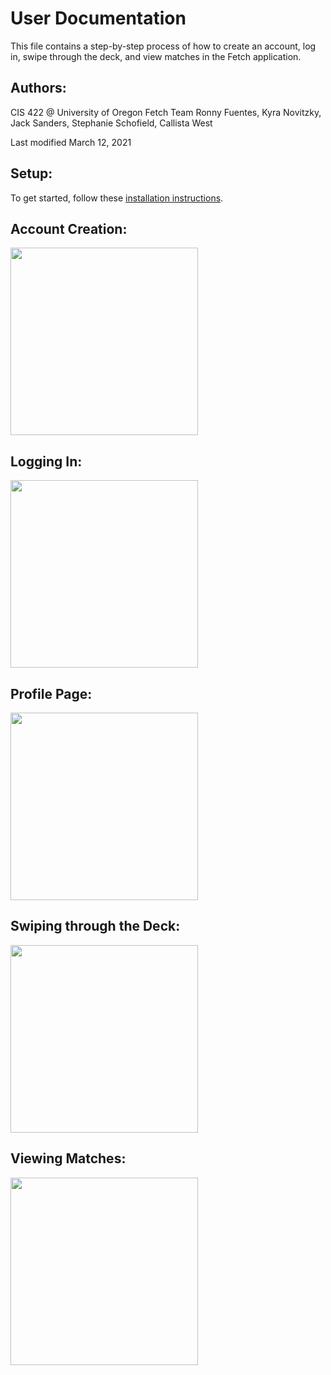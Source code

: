 # User Documentation

This file contains a step-by-step process of how to create an account, log in, swipe through the deck, and view matches in the Fetch application.

## Authors:

CIS 422 @ University of Oregon 
Fetch Team
Ronny Fuentes, Kyra Novitzky, Jack Sanders, Stephanie Schofield, Callista West

Last modified March 12, 2021

## Setup:

To get started, follow these [installation instructions](https://github.com/JackSanders1998/CIS422Proj2/blob/main/README.md).    

## Account Creation:
<img src="https://github.com/JackSanders1998/CIS422Proj2/blob/main/mockup_images/account_creation.png" width="300" />

## Logging In:
<img src="https://github.com/JackSanders1998/CIS422Proj2/blob/main/mockup_images/sign_in.png" width="300" />

## Profile Page:
<img src="https://github.com/JackSanders1998/CIS422Proj2/blob/main/mockup_images/profile_page.png" width="300" />

## Swiping through the Deck:
<img src="https://github.com/JackSanders1998/CIS422Proj2/blob/main/mockup_images/deck.png" width="300" />

## Viewing Matches:
<img src="https://github.com/JackSanders1998/CIS422Proj2/blob/main/mockup_images/view_matches.png" width="300" />
